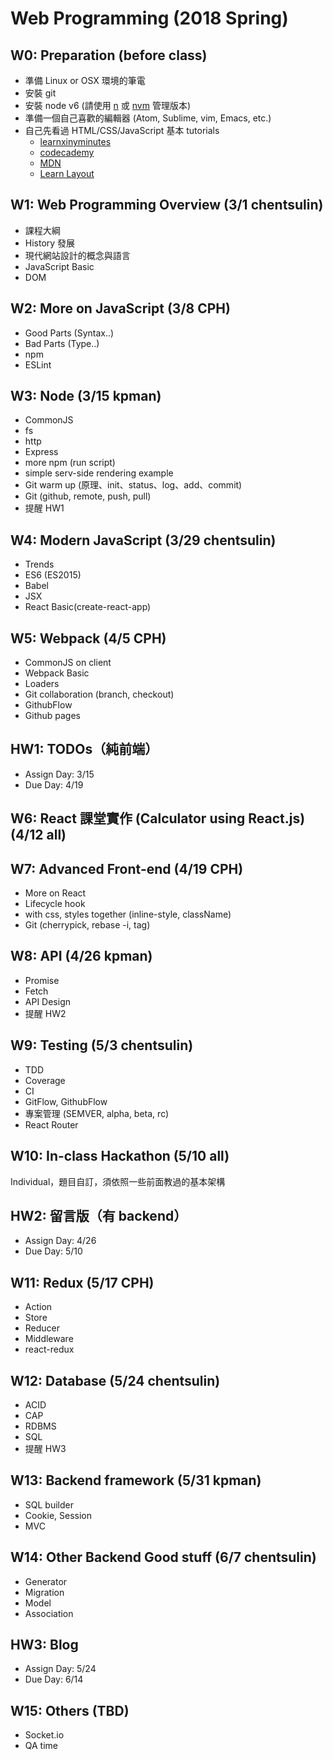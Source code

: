 # Web Programming (2018 Spring)

## W0: Preparation (before class)
- 準備 Linux or OSX 環境的筆電
- 安裝 git
- 安裝 node v6 (請使用 [n](https://github.com/tj/n) 或 [nvm](https://github.com/creationix/nvm) 管理版本)
- 準備一個自己喜歡的編輯器 (Atom, Sublime, vim, Emacs, etc.)
- 自己先看過 HTML/CSS/JavaScript 基本 tutorials
  - [learnxinyminutes](https://learnxinyminutes.com/)
  - [codecademy](https://www.codecademy.com/)
  - [MDN](https://developer.mozilla.org/zh-TW/)
  - [Learn Layout](http://learnlayout.com/)


## W1: Web Programming Overview (3/1 chentsulin)
- 課程大綱
- History 發展
- 現代網站設計的概念與語言
- JavaScript Basic
- DOM

## W2: More on JavaScript (3/8 CPH)
- Good Parts (Syntax..)
- Bad Parts (Type..)
- npm
- ESLint

## W3: Node (3/15 kpman)
- CommonJS
- fs
- http
- Express
- more npm (run script)
- simple serv-side rendering example
- Git warm up (原理、init、status、log、add、commit)
- Git (github, remote, push, pull)
- 提醒 HW1

## W4: Modern JavaScript (3/29 chentsulin)
- Trends
- ES6 (ES2015)
- Babel
- JSX
- React Basic(create-react-app)

## W5: Webpack (4/5 CPH)
- CommonJS on client
- Webpack Basic
- Loaders
- Git collaboration (branch, checkout)
- GithubFlow
- Github pages

## HW1: TODOs（純前端）
- Assign Day: 3/15
- Due Day: 4/19

## W6: React 課堂實作 (Calculator using React.js) (4/12 all)


## W7: Advanced Front-end (4/19 CPH)
- More on React
- Lifecycle hook
- with css, styles together (inline-style, className)
- Git (cherrypick, rebase -i, tag)

## W8: API (4/26 kpman)
- Promise
- Fetch
- API Design
- 提醒 HW2

## W9: Testing (5/3 chentsulin)
- TDD
- Coverage
- CI
- GitFlow, GithubFlow
- 專案管理 (SEMVER, alpha, beta, rc)
- React Router

## W10: In-class Hackathon (5/10 all)
Individual，題目自訂，須依照一些前面教過的基本架構

## HW2: 留言版（有 backend）
- Assign Day: 4/26
- Due Day: 5/10

## W11: Redux (5/17 CPH)
- Action
- Store
- Reducer
- Middleware
- react-redux

## W12: Database (5/24 chentsulin)
- ACID
- CAP
- RDBMS
- SQL
- 提醒 HW3

## W13: Backend framework (5/31 kpman)
- SQL builder
- Cookie, Session
- MVC

## W14: Other Backend Good stuff (6/7 chentsulin)
- Generator
- Migration
- Model
- Association

## HW3: Blog
- Assign Day: 5/24
- Due Day: 6/14

## W15: Others (TBD)
- Socket.io
- QA time


